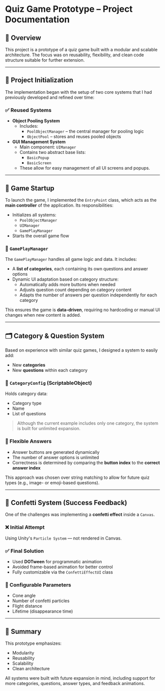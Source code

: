 # Quiz Game Prototype – Project Documentation

## 📌 Overview

This project is a prototype of a quiz game built with a modular and scalable architecture. The focus was on reusability, flexibility, and clean code structure suitable for further extension.

---

## 🚀 Project Initialization

The implementation began with the setup of two core systems that I had previously developed and refined over time:

### ✅ Reused Systems

- **Object Pooling System**
  - Includes:
    - `PoolObjectManager` – the central manager for pooling logic
    - `ObjectPool` – stores and reuses pooled objects
- **GUI Management System**
  - Main component: `UIManager`
  - Contains two abstract base lists:
    - `BasicPopup`
    - `BasicScreen`
  - These allow for easy management of all UI screens and popups.

---

## 🧩 Game Startup

To launch the game, I implemented the `EntryPoint` class, which acts as the **main controller** of the application. Its responsibilities:

- Initializes all systems:
  - `PoolObjectManager`
  - `UIManager`
  - `GamePlayManager`
- Starts the overall game flow

### 🧠 `GamePlayManager`

The `GamePlayManager` handles all game logic and data. It includes:

- A **list of categories**, each containing its own questions and answer options
- Dynamic UI adaptation based on category structure:
  - Automatically adds more buttons when needed
  - Adjusts question count depending on category content
  - Adapts the number of answers per question independently for each category

This ensures the game is **data-driven**, requiring no hardcoding or manual UI changes when new content is added.

---

## 🗂️ Category & Question System

Based on experience with similar quiz games, I designed a system to easily add:

- New **categories**
- New **questions** within each category

### 🔹 `CategoryConfig` (ScriptableObject)

Holds category data:
- Category type
- Name
- List of questions

> Although the current example includes only one category, the system is built for unlimited expansion.

### 🧠 Flexible Answers

- Answer buttons are generated dynamically
- The number of answer options is unlimited
- Correctness is determined by comparing the **button index** to the **correct answer index**

This approach was chosen over string matching to allow for future quiz types (e.g., image- or emoji-based questions).

---

## 🎉 Confetti System (Success Feedback)

One of the challenges was implementing a **confetti effect** inside a `Canvas`.

### ❌ Initial Attempt
Using Unity's `Particle System` — not rendered in Canvas.

### ✅ Final Solution
- Used **DOTween** for programmatic animation
- Avoided frame-based animation for better control
- Fully customizable via the `ConfettiEffectUI` class

### 🔧 Configurable Parameters
- Cone angle
- Number of confetti particles
- Flight distance
- Lifetime (disappearance time)

---

## 🧠 Summary

This prototype emphasizes:
- Modularity
- Reusability
- Scalability
- Clean architecture

All systems were built with future expansion in mind, including support for more categories, questions, answer types, and feedback animations.
